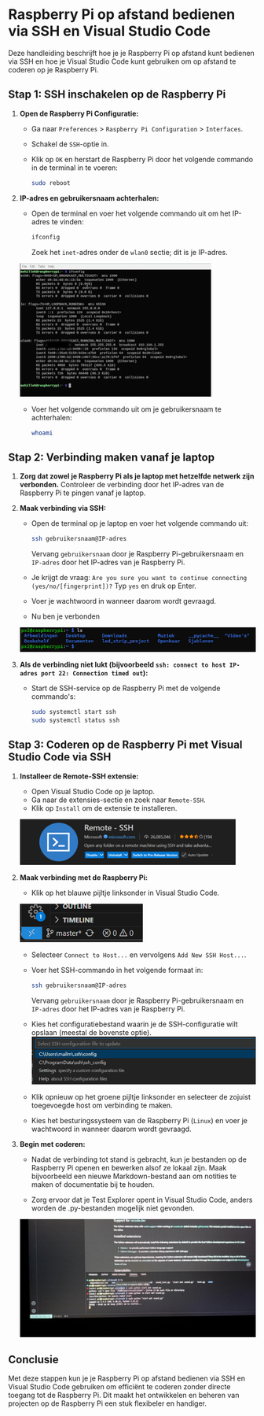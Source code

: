 # Raspberry Pi op afstand bedienen via SSH en Visual Studio Code

Deze handleiding beschrijft hoe je je Raspberry Pi op afstand kunt bedienen via SSH en hoe je Visual Studio Code kunt gebruiken om op afstand te coderen op je Raspberry Pi.

## Stap 1: SSH inschakelen op de Raspberry Pi

1. **Open de Raspberry Pi Configuratie:**
   - Ga naar `Preferences` > `Raspberry Pi Configuration` > `Interfaces`.
   - Schakel de `SSH`-optie in.
   - Klik op `OK` en herstart de Raspberry Pi door het volgende commando in de terminal in te voeren:

     ```bash
     sudo reboot
     ```

2. **IP-adres en gebruikersnaam achterhalen:**
   - Open de terminal en voer het volgende commando uit om het IP-adres te vinden:

     ```bash
     ifconfig
     ```

     Zoek het `inet`-adres onder de `wlan0` sectie; dit is je IP-adres.
     
    ![config](./afb/ipconfig.png)

   - Voer het volgende commando uit om je gebruikersnaam te achterhalen:

     ```bash
     whoami
     ```

## Stap 2: Verbinding maken vanaf je laptop

1. **Zorg dat zowel je Raspberry Pi als je laptop met hetzelfde netwerk zijn verbonden.** Controleer de verbinding door het IP-adres van de Raspberry Pi te pingen vanaf je laptop.

2. **Maak verbinding via SSH:**
   - Open de terminal op je laptop en voer het volgende commando uit:

     ```bash
     ssh gebruikersnaam@IP-adres
     ```

     Vervang `gebruikersnaam` door je Raspberry Pi-gebruikersnaam en `IP-adres` door het IP-adres van je Raspberry Pi.

   - Je krijgt de vraag: `Are you sure you want to continue connecting (yes/no/[fingerprint])?` Typ `yes` en druk op Enter.

   - Voer je wachtwoord in wanneer daarom wordt gevraagd.

   - Nu ben je verbonden

   ![terminal](./afb/px2rasp.png)

3. **Als de verbinding niet lukt (bijvoorbeeld `ssh: connect to host IP-adres port 22: Connection timed out`):**
   - Start de SSH-service op de Raspberry Pi met de volgende commando's:

     ```bash
     sudo systemctl start ssh
     sudo systemctl status ssh
     ```

## Stap 3: Coderen op de Raspberry Pi met Visual Studio Code via SSH

1. **Installeer de Remote-SSH extensie:**
   - Open Visual Studio Code op je laptop.
   - Ga naar de extensies-sectie en zoek naar `Remote-SSH`.
   - Klik op `Install` om de extensie te installeren.

   ![extension](./afb/extension.png)

2. **Maak verbinding met de Raspberry Pi:**
   - Klik op het blauwe pijltje linksonder in Visual Studio Code.

   ![knop](./afb/blauwe_knop.png)

   - Selecteer `Connect to Host...` en vervolgens `Add New SSH Host...`.
   - Voer het SSH-commando in het volgende formaat in:

     ```bash
     ssh gebruikersnaam@IP-adres
     ```

     Vervang `gebruikersnaam` door je Raspberry Pi-gebruikersnaam en `IP-adres` door het IP-adres van je Raspberry Pi.

   - Kies het configuratiebestand waarin je de SSH-configuratie wilt opslaan (meestal de bovenste optie).
   ![configure](./afb/conf_file.png)
   - Klik opnieuw op het groene pijltje linksonder en selecteer de zojuist toegevoegde host om verbinding te maken.
   - Kies het besturingssysteem van de Raspberry Pi (`Linux`) en voer je wachtwoord in wanneer daarom wordt gevraagd.

3. **Begin met coderen:**
   - Nadat de verbinding tot stand is gebracht, kun je bestanden op de Raspberry Pi openen en bewerken alsof ze lokaal zijn. Maak bijvoorbeeld een nieuwe Markdown-bestand aan om notities te maken of documentatie bij te houden.

   - Zorg ervoor dat je Test Explorer opent in Visual Studio Code, anders worden de .py-bestanden mogelijk niet gevonden.

   ![resultaat](./afb/resultaat.jpg)

## Conclusie

Met deze stappen kun je je Raspberry Pi op afstand bedienen via SSH en Visual Studio Code gebruiken om efficiënt te coderen zonder directe toegang tot de Raspberry Pi. Dit maakt het ontwikkelen en beheren van projecten op de Raspberry Pi een stuk flexibeler en handiger.
